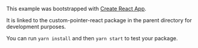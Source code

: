 This example was bootstrapped with [Create React App](https://github.com/facebook/create-react-app).

It is linked to the custom-pointer-react package in the parent directory for development purposes.

You can run `yarn install` and then `yarn start` to test your package.
